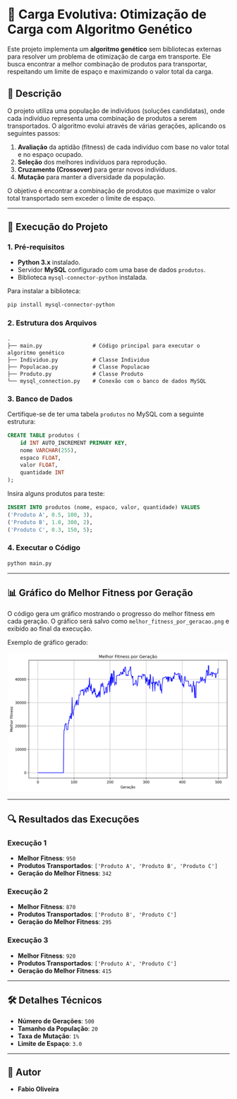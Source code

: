 # 🧬 Carga Evolutiva: Otimização de Carga com Algoritmo Genético

Este projeto implementa um **algoritmo genético** sem bibliotecas externas para resolver um problema de otimização de carga em transporte. Ele busca encontrar a melhor combinação de produtos para transportar, respeitando um limite de espaço e maximizando o valor total da carga.

## 📌 Descrição

O projeto utiliza uma população de indivíduos (soluções candidatas), onde cada indivíduo representa uma combinação de produtos a serem transportados. O algoritmo evolui através de várias gerações, aplicando os seguintes passos:

1. **Avaliação** da aptidão (fitness) de cada indivíduo com base no valor total e no espaço ocupado.
2. **Seleção** dos melhores indivíduos para reprodução.
3. **Cruzamento (Crossover)** para gerar novos indivíduos.
4. **Mutação** para manter a diversidade da população.

O objetivo é encontrar a combinação de produtos que maximize o valor total transportado sem exceder o limite de espaço.

---

## 🚀 Execução do Projeto

### **1. Pré-requisitos**

- **Python 3.x** instalado.
- Servidor **MySQL** configurado com uma base de dados `produtos`.
- Biblioteca `mysql-connector-python` instalada.

Para instalar a biblioteca:

```bash
pip install mysql-connector-python
```

### **2. Estrutura dos Arquivos**

```
.
├── main.py                # Código principal para executar o algoritmo genético
├── Individuo.py           # Classe Individuo
├── Populacao.py           # Classe Populacao
├── Produto.py             # Classe Produto
└── mysql_connection.py    # Conexão com o banco de dados MySQL
```

### **3. Banco de Dados**

Certifique-se de ter uma tabela `produtos` no MySQL com a seguinte estrutura:

```sql
CREATE TABLE produtos (
    id INT AUTO_INCREMENT PRIMARY KEY,
    nome VARCHAR(255),
    espaco FLOAT,
    valor FLOAT,
    quantidade INT
);
```

Insira alguns produtos para teste:

```sql
INSERT INTO produtos (nome, espaco, valor, quantidade) VALUES 
('Produto A', 0.5, 100, 3),
('Produto B', 1.0, 300, 2),
('Produto C', 0.3, 150, 5);
```

### **4. Executar o Código**

```bash
python main.py
```

---

## 📊 Gráfico do Melhor Fitness por Geração

O código gera um gráfico mostrando o progresso do melhor fitness em cada geração. O gráfico será salvo como `melhor_fitness_por_geracao.png` e exibido ao final da execução.

Exemplo de gráfico gerado:

![Melhor Fitness por Geração](melhor_fitness_por_geracao.png)

---

## 🔍 Resultados das Execuções

### **Execução 1**

- **Melhor Fitness**: `950`
- **Produtos Transportados**: `['Produto A', 'Produto B', 'Produto C']`
- **Geração do Melhor Fitness**: `342`

### **Execução 2**

- **Melhor Fitness**: `870`
- **Produtos Transportados**: `['Produto B', 'Produto C']`
- **Geração do Melhor Fitness**: `295`

### **Execução 3**

- **Melhor Fitness**: `920`
- **Produtos Transportados**: `['Produto A', 'Produto C']`
- **Geração do Melhor Fitness**: `415`

---

## 🛠️ Detalhes Técnicos

- **Número de Gerações**: `500`
- **Tamanho da População**: `20`
- **Taxa de Mutação**: `1%`
- **Limite de Espaço**: `3.0`

---

## 📝 Autor

- **Fabio Oliveira**
